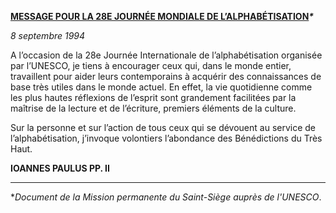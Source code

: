 **[MESSAGE POUR LA 28E JOURNÉE MONDIALE DE L’ALPHABÉTISATION](http://w2.vatican.va/content/john-paul-ii/fr/messages/literacy/documents/hf_jp-ii_mes_19940908_alfabetizzazione.html)*****\****

*8 septembre 1994*

A l’occasion de la 28e Journée Internationale de l’alphabétisation organisée par l’UNESCO, je tiens à encourager ceux qui, dans le monde entier, travaillent pour aider leurs contemporains à acquérir des connaissances de base très utiles dans le monde actuel. En effet, la vie quotidienne comme les plus hautes réflexions de l’esprit sont grandement facilitées par la maîtrise de la lecture et de l’écriture, premiers éléments de la culture.

Sur la personne et sur l’action de tous ceux qui se dévouent au service de l’alphabétisation, j’invoque volontiers l’abondance des Bénédictions du Très Haut.

**IOANNES PAULUS PP. II**

* * *

\**Document de la Mission permanente du Saint-Siège auprès de l'UNESCO*.